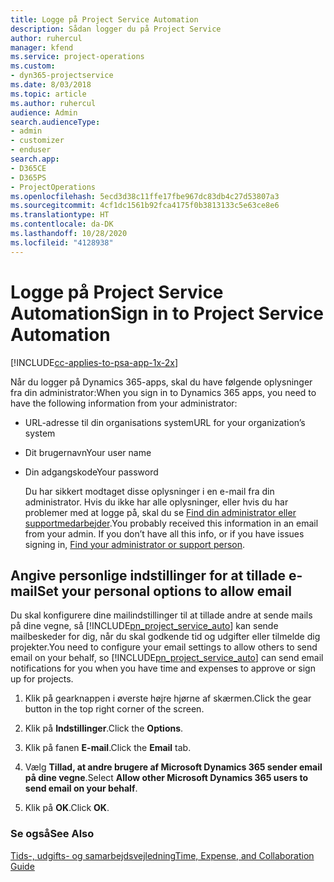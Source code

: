 ```yaml
---
title: Logge på Project Service Automation
description: Sådan logger du på Project Service
author: ruhercul
manager: kfend
ms.service: project-operations
ms.custom:
- dyn365-projectservice
ms.date: 8/03/2018
ms.topic: article
ms.author: ruhercul
audience: Admin
search.audienceType:
- admin
- customizer
- enduser
search.app:
- D365CE
- D365PS
- ProjectOperations
ms.openlocfilehash: 5ecd3d38c11ffe17fbe967dc83db4c27d53807a3
ms.sourcegitcommit: 4cf1dc1561b92fca4175f0b3813133c5e63ce8e6
ms.translationtype: HT
ms.contentlocale: da-DK
ms.lasthandoff: 10/28/2020
ms.locfileid: "4128938"
---
```

# <a name="sign-in-to-project-service-automation"></a><span data-ttu-id="28778-103">Logge på Project Service Automation</span><span class="sxs-lookup"><span data-stu-id="28778-103">Sign in to Project Service Automation</span></span>

[!INCLUDE[cc-applies-to-psa-app-1x-2x](../includes/cc-applies-to-psa-app-1x-2x.md)]

<span data-ttu-id="28778-104">Når du logger på Dynamics 365-apps, skal du have følgende oplysninger fra din administrator:</span><span class="sxs-lookup"><span data-stu-id="28778-104">When you sign in to Dynamics 365 apps, you need to have the following information from your administrator:</span></span>  
  
- <span data-ttu-id="28778-105">URL-adresse til din organisations system</span><span class="sxs-lookup"><span data-stu-id="28778-105">URL for your organization’s system</span></span>  
  
- <span data-ttu-id="28778-106">Dit brugernavn</span><span class="sxs-lookup"><span data-stu-id="28778-106">Your user name</span></span>  
  
- <span data-ttu-id="28778-107">Din adgangskode</span><span class="sxs-lookup"><span data-stu-id="28778-107">Your password</span></span>  
  
  <span data-ttu-id="28778-108">Du har sikkert modtaget disse oplysninger i en e-mail fra din administrator. Hvis du ikke har alle oplysninger, eller hvis du har problemer med at logge på, skal du se [Find din administrator eller supportmedarbejder](https://docs.microsoft.com/dynamics365/customerengagement/on-premises/basics/find-administrator-support).</span><span class="sxs-lookup"><span data-stu-id="28778-108">You probably received this information in an email from your admin. If you don’t have all this info, or if you have issues signing in, [Find your administrator or support person](https://docs.microsoft.com/dynamics365/customerengagement/on-premises/basics/find-administrator-support).</span></span>  
  
## <a name="set-your-personal-options-to-allow-email"></a><span data-ttu-id="28778-109">Angive personlige indstillinger for at tillade e-mail</span><span class="sxs-lookup"><span data-stu-id="28778-109">Set your personal options to allow email</span></span>  
 <span data-ttu-id="28778-110">Du skal konfigurere dine mailindstillinger til at tillade andre at sende mails på dine vegne, så [!INCLUDE[pn_project_service_auto](../includes/pn-project-service-auto.md)] kan sende mailbeskeder for dig, når du skal godkende tid og udgifter eller tilmelde dig projekter.</span><span class="sxs-lookup"><span data-stu-id="28778-110">You need to configure your email settings to allow others to send email on your behalf, so [!INCLUDE[pn_project_service_auto](../includes/pn-project-service-auto.md)] can send email notifications for you when you have time and expenses to approve or sign up for projects.</span></span>  
  
1.  <span data-ttu-id="28778-111">Klik på gearknappen i øverste højre hjørne af skærmen.</span><span class="sxs-lookup"><span data-stu-id="28778-111">Click the gear button in the top right corner of the screen.</span></span>  
  
2.  <span data-ttu-id="28778-112">Klik på **Indstillinger**.</span><span class="sxs-lookup"><span data-stu-id="28778-112">Click the **Options**.</span></span>  
  
3.  <span data-ttu-id="28778-113">Klik på fanen **E-mail**.</span><span class="sxs-lookup"><span data-stu-id="28778-113">Click the **Email** tab.</span></span>  
  
4.  <span data-ttu-id="28778-114">Vælg **Tillad, at andre brugere af Microsoft Dynamics 365 sender email på dine vegne**.</span><span class="sxs-lookup"><span data-stu-id="28778-114">Select **Allow other Microsoft Dynamics 365 users to send email on your behalf**.</span></span>  
  
5.  <span data-ttu-id="28778-115">Klik på **OK**.</span><span class="sxs-lookup"><span data-stu-id="28778-115">Click **OK**.</span></span>  
  
### <a name="see-also"></a><span data-ttu-id="28778-116">Se også</span><span class="sxs-lookup"><span data-stu-id="28778-116">See Also</span></span>  
 [<span data-ttu-id="28778-117">Tids-, udgifts- og samarbejdsvejledning</span><span class="sxs-lookup"><span data-stu-id="28778-117">Time, Expense, and Collaboration Guide</span></span>](../psa/time-expense-collaboration-guide.md)
